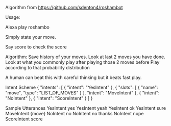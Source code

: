 Algorithm from https://github.com/sdenton4/roshambot

Usage:

Alexa play roshambo

Simply state your move.

Say score to check the score

Algorithm:
Save history of your moves.
Look at last 2 moves you have done.
Look at what you commonly play after playing those 2 moves before
Play according to that probability distribution

A human can beat this with careful thinking but it beats fast play.

Intent Scheme
{
  "intents": [
    {
      "intent": "YesIntent"
    },
    {
      "slots": [
        {
          "name": "move",
          "type": "LIST_OF_MOVES"
        }
      ],
      "intent": "MoveIntent"
    },
    {
      "intent": "NoIntent"
    },
    {
      "intent": "ScoreIntent"
    }
  ]
}

Sample Utterances
YesIntent yes
YesIntent yeah
YesIntent ok
YesIntent sure
MoveIntent {move}
NoIntent no
NoIntent no thanks
NoIntent nope
ScoreIntent score
